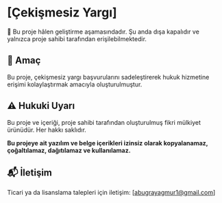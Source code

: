 # [Çekişmesiz Yargı]

🚧 Bu proje hâlen geliştirme aşamasındadır. Şu anda dışa kapalıdır ve yalnızca proje sahibi tarafından erişilebilmektedir.

## 📌 Amaç
Bu proje, çekişmesiz yargı başvurularını sadeleştirerek hukuk hizmetine erişimi kolaylaştırmak amacıyla oluşturulmuştur.

## ⚠️ Hukuki Uyarı
Bu proje ve içeriği, proje sahibi tarafından oluşturulmuş fikri mülkiyet ürünüdür. Her hakkı saklıdır.

**Bu projeye ait yazılım ve belge içerikleri izinsiz olarak kopyalanamaz, çoğaltılamaz, dağıtılamaz ve kullanılamaz.**

## 📬 İletişim
Ticari ya da lisanslama talepleri için iletişim: [abugrayagmur1@gmail.com]
